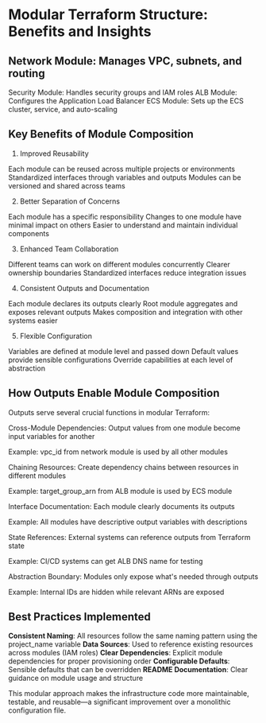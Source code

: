 # Modular Terraform Structure: Benefits and Insights


## Network Module: Manages VPC, subnets, and routing
Security Module: Handles security groups and IAM roles
ALB Module: Configures the Application Load Balancer
ECS Module: Sets up the ECS cluster, service, and auto-scaling

## Key Benefits of Module Composition
1. Improved Reusability

Each module can be reused across multiple projects or environments
Standardized interfaces through variables and outputs
Modules can be versioned and shared across teams

2. Better Separation of Concerns

Each module has a specific responsibility
Changes to one module have minimal impact on others
Easier to understand and maintain individual components

3. Enhanced Team Collaboration

Different teams can work on different modules concurrently
Clearer ownership boundaries
Standardized interfaces reduce integration issues

4. Consistent Outputs and Documentation

Each module declares its outputs clearly
Root module aggregates and exposes relevant outputs
Makes composition and integration with other systems easier

5. Flexible Configuration

Variables are defined at module level and passed down
Default values provide sensible configurations
Override capabilities at each level of abstraction

## How Outputs Enable Module Composition
Outputs serve several crucial functions in modular Terraform:

Cross-Module Dependencies: Output values from one module become input variables for another

Example: vpc_id from network module is used by all other modules


Chaining Resources: Create dependency chains between resources in different modules

Example: target_group_arn from ALB module is used by ECS module


Interface Documentation: Each module clearly documents its outputs

Example: All modules have descriptive output variables with descriptions


State References: External systems can reference outputs from Terraform state

Example: CI/CD systems can get ALB DNS name for testing


Abstraction Boundary: Modules only expose what's needed through outputs

Example: Internal IDs are hidden while relevant ARNs are exposed



## Best Practices Implemented

**Consistent Naming**: All resources follow the same naming pattern using the project_name variable
**Data Sources**: Used to reference existing resources across modules (IAM roles)
**Clear Dependencies**: Explicit module dependencies for proper provisioning order
**Configurable Defaults**: Sensible defaults that can be overridden
**README Documentation**: Clear guidance on module usage and structure

This modular approach makes the infrastructure code more maintainable, testable, and reusable—a significant improvement over a monolithic configuration file.


